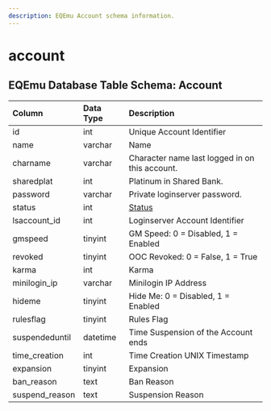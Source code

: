 ```yaml
---
description: EQEmu Account schema information.
---
```


# account

## EQEmu Database Table Schema: Account 

| Column | Data Type | Description |
| :--- | :--- | :--- |
| id | int | Unique Account Identifier |
| name | varchar | Name |
| charname | varchar | Character name last logged in on this account. |
| sharedplat | int | Platinum in Shared Bank. |
| password | varchar | Private loginserver password. |
| status | int | [Status](https://eqemu.gitbook.io/server/categories/player/status-levels) |
| lsaccount\_id | int | Loginserver Account Identifier |
| gmspeed | tinyint | GM Speed: 0 = Disabled, 1 = Enabled |
| revoked | tinyint | OOC Revoked: 0 = False, 1 = True |
| karma | int | Karma |
| minilogin\_ip | varchar | Minilogin IP Address |
| hideme | tinyint | Hide Me: 0 = Disabled, 1 = Enabled |
| rulesflag | tinyint | Rules Flag |
| suspendeduntil | datetime | Time Suspension of the Account ends |
| time\_creation | int | Time Creation UNIX Timestamp |
| expansion | tinyint | Expansion |
| ban\_reason | text | Ban Reason |
| suspend\_reason | text | Suspension Reason |

